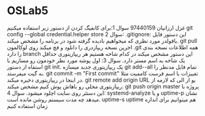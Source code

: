 # OSLab5
غزل ارزانیان 97440159
سوال 1:برای کانفیگ کردن از دستور زیر استفاده میکنیم
git config --global credential.helper store 
سوال 2:
.gitignore:
این دستور فایل یافولدر مورد نظری که میخواهیم نادیده گرفته شود در برنامه را مشخض میکند.
git pull
اخرین نسخه ریپازدری را دانلود و فچ میکند روی لوکالمون
.git
همه اطلاعات نسخه بندی را دارد
branch
این دستور مشخص میکند در کدام شاخه هستیم
هر ریپازیتوری حداقل یک شاخه به اسم مستر دارد.
سوال 3:
اول پوشه مورد نظر خودمون رو مسازیم
با استفاه از دستور 
git init. 
یک ریپازیتوری جدید میسازه
git add--all 
تمام فایل مدنظر را به گیت میفرستد.
git commit -m "First commit"
تغییزات با اسم فرست کاممیت مثلا در اینجا در ریپازیتوری دخیره میکند.
git remote add origin URL
یو ار الی که لازمه از ریپازیتوری محلی رو باهاش پوش کنیم مشخص میکند.
git push origin master
پروژه با این دستئر روی سایت اچلود میشود.
سوال 4:
 systemd-analyze
 و یا
 uptime-p 
 نشان میدهد چه مدت سیستم روشن مانده است.
 uptime-s 
 uptime 
 هم میتوانیم برای اندازه زمان استفاده کنیم 
 
 
